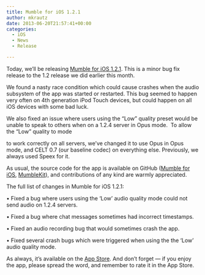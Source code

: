 ```yaml
---
title: Mumble for iOS 1.2.1
author: mkrautz
date: 2013-06-20T21:57:41+00:00
categories:
  - iOS
  - News
  - Release

---
```

Today, we&#8217;ll be releasing [Mumble for iOS 1.2.1][1]. This is a minor bug fix release to the 1.2 release we did earlier this month.

We found a nasty race condition which could cause crashes when the audio subsystem of the app was started or restarted. This bug seemed to happen very often on 4th generation iPod Touch devices, but could happen on all iOS devices with some bad luck.

<!--more-->

We also fixed an issue where users using the &#8220;Low&#8221; quality preset would be unable to speak to others when on a 1.2.4 server in Opus mode.  To allow the &#8220;Low&#8221; quality to mode

to work correctly on all servers, we&#8217;ve changed it to use Opus in Opus mode, and CELT 0.7 (our baseline codec) on everything else. Previously, we always used Speex for it.

As usual, the source code for the app is available on GitHub ([Mumble for iOS][2], [MumbleKit][3]), and contributions of any kind are warmly appreciated.

The full list of changes in Mumble for iOS 1.2.1:

• Fixed a bug where users using the &#8216;Low&#8217; audio quality mode could not send audio on 1.2.4 servers.

• Fixed a bug where chat messages sometimes had incorrect timestamps.

• Fixed an audio recording bug that would sometimes crash the app.

• Fixed several crash bugs which were triggered when using the the &#8216;Low&#8217; audio quality mode.

As always, it’s available on the [App Store][1]. And don’t forget — if you enjoy the app, please spread the word, and remember to rate it in the App Store.

 [1]: https://itunes.apple.com/us/app/mumble/id443472808?mt=8
 [2]: https://github.com/mumble-voip/mumble-iphoneos
 [3]: https://github.com/mumble-voip/mumblekit
